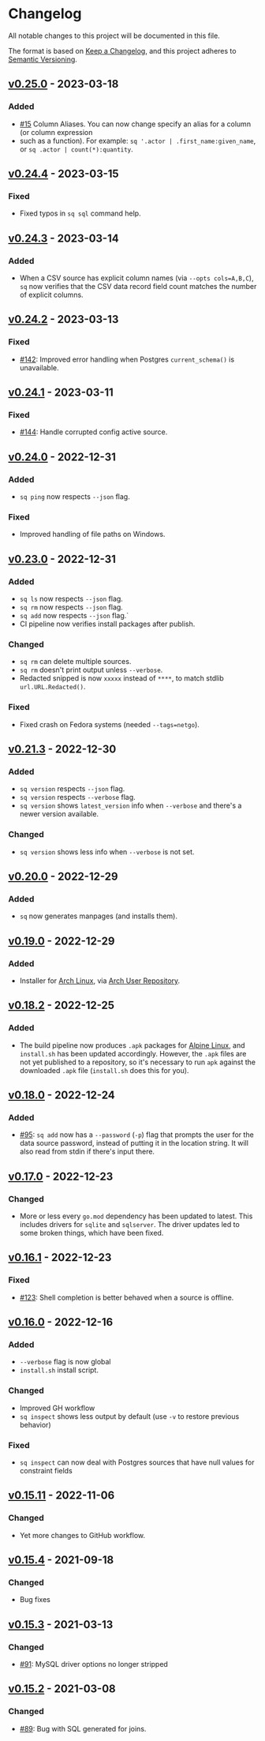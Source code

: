 # Changelog

All notable changes to this project will be documented in this file.

The format is based on [Keep a Changelog](https://keepachangelog.com/en/1.0.0/),
and this project adheres to [Semantic Versioning](https://semver.org/spec/v2.0.0.html).

## [v0.25.0] - 2023-03-18

### Added

- [#15] Column Aliases. You can now change specify an alias for a column (or column expression
- such as a function). For example: `sq '.actor | .first_name:given_name`, or `sq .actor | count(*):quantity`.

## [v0.24.4] - 2023-03-15

### Fixed

- Fixed typos in `sq sql` command help.

## [v0.24.3] - 2023-03-14

### Added

- When a CSV source has explicit column names (via `--opts cols=A,B,C`), `sq` now verifies
  that the CSV data record field count matches the number of explicit columns.


## [v0.24.2] - 2023-03-13

### Fixed

- [#142]: Improved error handling when Postgres `current_schema()` is unavailable.

## [v0.24.1] - 2023-03-11

### Fixed

- [#144]: Handle corrupted config active source.

## [v0.24.0] - 2022-12-31

### Added

- `sq ping` now respects `--json` flag.

### Fixed

- Improved handling of file paths on Windows.

## [v0.23.0] - 2022-12-31

### Added

- `sq ls` now respects `--json` flag.
- `sq rm` now respects `--json` flag.
- `sq add` now respects `--json` flag.`
- CI pipeline now verifies install packages after publish.

### Changed

- `sq rm` can delete multiple sources.
- `sq rm` doesn't print output unless `--verbose`.
- Redacted snipped is now `xxxxx` instead of `****`, to match stdlib `url.URL.Redacted()`.

### Fixed

- Fixed crash on Fedora systems (needed `--tags=netgo`).

## [v0.21.3] - 2022-12-30

### Added

- `sq version` respects `--json` flag.
- `sq version` respects `--verbose` flag.
- `sq version` shows `latest_version` info when `--verbose` and there's a newer version available.

### Changed

- `sq version` shows less info when `--verbose` is not set.

## [v0.20.0] - 2022-12-29

### Added

- `sq` now generates manpages (and installs them).

## [v0.19.0] - 2022-12-29

### Added

- Installer for [Arch Linux](https://archlinux.org),
  via [Arch User Repository](https://aur.archlinux.org).

## [v0.18.2] - 2022-12-25

### Added

- The build pipeline now produces `.apk` packages for [Alpine Linux](https://www.alpinelinux.org),
  and `install.sh` has been updated accordingly. However, the `.apk` files
  are not yet published to a repository, so it's necessary to run `apk` against
  the downloaded `.apk` file (`install.sh` does this for you).


## [v0.18.0] - 2022-12-24

### Added

- [#95]: `sq add` now has a `--password` (`-p`) flag that prompts the user for the data source
  password, instead of putting it in the location string. It will also read from stdin
  if there's input there.

## [v0.17.0] - 2022-12-23

### Changed

- More or less every `go.mod` dependency has been updated to latest. This includes
  drivers for `sqlite` and `sqlserver`. The driver updates led to some broken
  things, which have been fixed.

## [v0.16.1] - 2022-12-23

### Fixed

- [#123]: Shell completion is better behaved when a source is offline.

## [v0.16.0] - 2022-12-16

### Added

- `--verbose` flag is now global
- `install.sh` install script.

### Changed

- Improved GH workflow
- `sq inspect` shows less output by default (use `-v` to restore previous behavior)

### Fixed

- `sq inspect` can now deal with Postgres sources that have null values for constraint fields

## [v0.15.11] - 2022-11-06

### Changed

- Yet more changes to GitHub workflow.


## [v0.15.4] - 2021-09-18

### Changed

- Bug fixes

## [v0.15.3] - 2021-03-13

### Changed

- [#91]: MySQL driver options no longer stripped

## [v0.15.2] - 2021-03-08

### Changed

- [#89]: Bug with SQL generated for joins.


[v0.25.0]: https://github.com/neilotoole/sq/compare/v0.24.4...v0.25.0
[v0.24.4]: https://github.com/neilotoole/sq/compare/v0.24.3...v0.24.4
[v0.24.3]: https://github.com/neilotoole/sq/compare/v0.24.2...v0.24.3
[v0.24.2]: https://github.com/neilotoole/sq/compare/v0.24.1...v0.24.2
[v0.24.1]: https://github.com/neilotoole/sq/compare/v0.24.0...v0.24.1
[v0.24.0]: https://github.com/neilotoole/sq/compare/v0.23.0...v0.24.0
[v0.23.0]: https://github.com/neilotoole/sq/compare/v0.21.3...v0.23.0
[v0.21.3]: https://github.com/neilotoole/sq/compare/v0.20.0...v0.21.3
[v0.20.0]: https://github.com/neilotoole/sq/compare/v0.19.0...v0.20.0
[v0.19.0]: https://github.com/neilotoole/sq/compare/v0.18.2...v0.19.0
[v0.18.2]: https://github.com/neilotoole/sq/compare/v0.18.0...v0.18.2
[v0.18.0]: https://github.com/neilotoole/sq/compare/v0.17.0...v0.18.0
[v0.17.0]: https://github.com/neilotoole/sq/compare/v0.16.1...v0.17.0
[v0.16.1]: https://github.com/neilotoole/sq/compare/v0.16.0...v0.16.1
[v0.16.0]: https://github.com/neilotoole/sq/compare/v0.15.11...v0.16.0
[v0.15.11]: https://github.com/neilotoole/sq/compare/v0.15.4...v0.15.11
[v0.15.4]: https://github.com/neilotoole/sq/compare/v0.15.3...v0.15.4
[v0.15.3]: https://github.com/neilotoole/sq/compare/v0.15.2...v0.15.3
[v0.15.2]: https://github.com/neilotoole/sq/releases/tag/v0.15.2

[#144]: https://github.com/neilotoole/sq/issues/144
[#142]: https://github.com/neilotoole/sq/issues/142
[#123]: https://github.com/neilotoole/sq/issues/123
[#95]: https://github.com/neilotoole/sq/issues/93
[#91]: https://github.com/neilotoole/sq/pull/91
[#89]: https://github.com/neilotoole/sq/pull/89
[#15]: https://github.com/neilotoole/sq/issues/15
